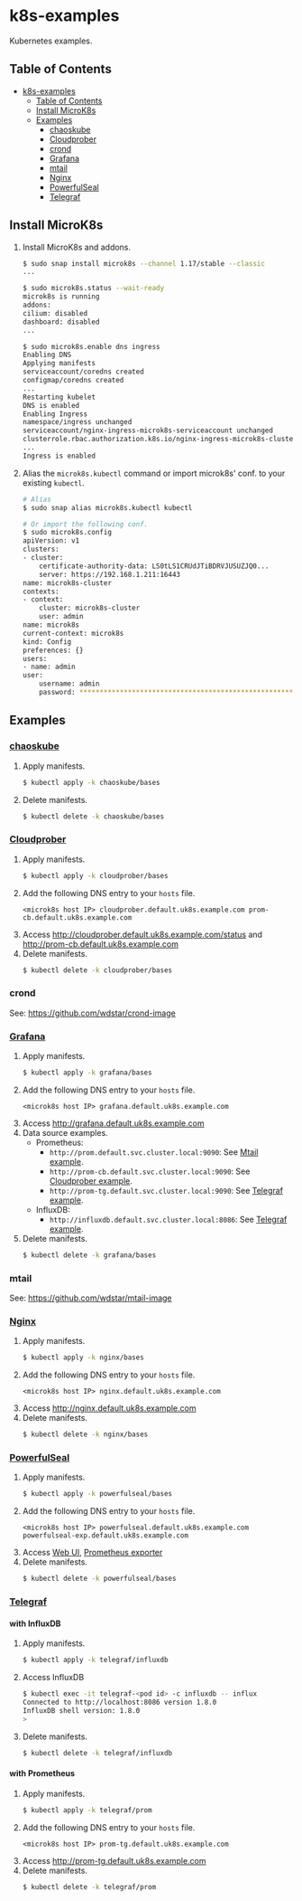 # k8s-examples
Kubernetes examples.

## Table of Contents

- [k8s-examples](#k8s-examples)
    - [Table of Contents](#table-of-contents)
    - [Install MicroK8s](#install-microk8s)
    - [Examples](#examples)
        - [chaoskube](#chaoskube)
        - [Cloudprober](#cloudprober)
        - [crond](#crond)
        - [Grafana](#grafana)
        - [mtail](#mtail)
        - [Nginx](#nginx)
        - [PowerfulSeal](#powerfulseal )
        - [Telegraf](#telegraf)

## Install MicroK8s

1. Install MicroK8s and addons.
    ```bash
    $ sudo snap install microk8s --channel 1.17/stable --classic
    ...

    $ sudo microk8s.status --wait-ready
    microk8s is running
    addons:
    cilium: disabled
    dashboard: disabled
    ...

    $ sudo microk8s.enable dns ingress
    Enabling DNS
    Applying manifests
    serviceaccount/coredns created
    configmap/coredns created
    ...
    Restarting kubelet
    DNS is enabled
    Enabling Ingress
    namespace/ingress unchanged
    serviceaccount/nginx-ingress-microk8s-serviceaccount unchanged
    clusterrole.rbac.authorization.k8s.io/nginx-ingress-microk8s-clusterrole unchanged
    ...
    Ingress is enabled
    ```
1. Alias the `microk8s.kubectl` command or import microk8s' conf. to your existing `kubectl`.
    ```bash
    # Alias
    $ sudo snap alias microk8s.kubectl kubectl

    # Or import the following conf.
    $ sudo microk8s.config
    apiVersion: v1
    clusters:
    - cluster:
        certificate-authority-data: LS0tLS1CRUdJTiBDRVJUSUZJQ0...
        server: https://192.168.1.211:16443
    name: microk8s-cluster
    contexts:
    - context:
        cluster: microk8s-cluster
        user: admin
    name: microk8s
    current-context: microk8s
    kind: Config
    preferences: {}
    users:
    - name: admin
    user:
        username: admin
        password: ************************************************************
    ```

## Examples

### [chaoskube](https://github.com/linki/chaoskube)

1. Apply manifests.
    ```bash
    $ kubectl apply -k chaoskube/bases
    ```
1. Delete manifests.
    ```bash
    $ kubectl delete -k chaoskube/bases
    ```

### [Cloudprober](https://github.com/google/cloudprober)

1. Apply manifests.
    ```bash
    $ kubectl apply -k cloudprober/bases
    ```
1. Add the following DNS entry to your `hosts` file.
    ```
    <microk8s host IP> cloudprober.default.uk8s.example.com prom-cb.default.uk8s.example.com
    ```
1. Access http://cloudprober.default.uk8s.example.com/status and http://prom-cb.default.uk8s.example.com
1. Delete manifests.
    ```bash
    $ kubectl delete -k cloudprober/bases
    ```

### crond

See: https://github.com/wdstar/crond-image

### [Grafana](https://grafana.com/)

1. Apply manifests.
    ```bash
    $ kubectl apply -k grafana/bases
    ```
1. Add the following DNS entry to your `hosts` file.
    ```
    <microk8s host IP> grafana.default.uk8s.example.com
    ```
1. Access http://grafana.default.uk8s.example.com
1. Data source examples.
    - Prometheus:
        - `http://prom.default.svc.cluster.local:9090`: See [Mtail example](#mtail).
        - `http://prom-cb.default.svc.cluster.local:9090`: See [Cloudprober example](#cloudprober).
        - `http://prom-tg.default.svc.cluster.local:9090`: See [Telegraf example](#telegraf).
    - InfluxDB:
        - `http://influxdb.default.svc.cluster.local:8086`: See [Telegraf example](#telegraf).
1. Delete manifests.
    ```bash
    $ kubectl delete -k grafana/bases
    ```

### mtail

See: https://github.com/wdstar/mtail-image

### [Nginx](https://www.nginx.com/)

1. Apply manifests.
    ```bash
    $ kubectl apply -k nginx/bases
    ```
1. Add the following DNS entry to your `hosts` file.
    ```
    <microk8s host IP> nginx.default.uk8s.example.com
    ```
1. Access http://nginx.default.uk8s.example.com
1. Delete manifests.
    ```bash
    $ kubectl delete -k nginx/bases
    ```

### [PowerfulSeal](https://github.com/bloomberg/powerfulseal)

1. Apply manifests.
    ```bash
    $ kubectl apply -k powerfulseal/bases
    ```
1. Add the following DNS entry to your `hosts` file.
    ```
    <microk8s host IP> powerfulseal.default.uk8s.example.com powerfulseal-exp.default.uk8s.example.com
    ```
1. Access [Web UI](http://powerfulseal.default.uk8s.example.com), [Prometheus exporter](http://powerfulseal-exp.default.uk8s.example.com/metrics)
1. Delete manifests.
    ```bash
    $ kubectl delete -k powerfulseal/bases
    ```

### [Telegraf](https://github.com/influxdata/telegraf)

#### with InfluxDB

1. Apply manifests.
    ```bash
    $ kubectl apply -k telegraf/influxdb
    ```
1. Access InfluxDB
    ```bash
    $ kubectl exec -it telegraf-<pod id> -c influxdb -- influx
    Connected to http://localhost:8086 version 1.8.0
    InfluxDB shell version: 1.8.0
    >
    ```
1. Delete manifests.
    ```bash
    $ kubectl delete -k telegraf/influxdb
    ```

#### with Prometheus

1. Apply manifests.
    ```bash
    $ kubectl apply -k telegraf/prom
    ```
1. Add the following DNS entry to your `hosts` file.
    ```
    <microk8s host IP> prom-tg.default.uk8s.example.com
    ```
1. Access http://prom-tg.default.uk8s.example.com
1. Delete manifests.
    ```bash
    $ kubectl delete -k telegraf/prom
    ```
